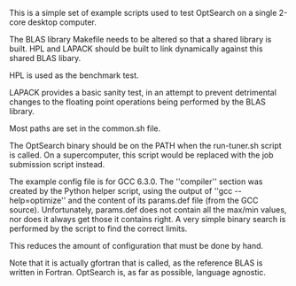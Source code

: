 This is a simple set of example scripts used to test OptSearch on a single
2-core desktop computer.

The BLAS library Makefile needs to be altered so that a shared library is
built.  HPL and LAPACK should be built to link dynamically against this shared
BLAS libary.

HPL is used as the benchmark test.

LAPACK provides a basic sanity test, in an attempt to prevent detrimental
changes to the floating point operations being performed by the BLAS library.

Most paths are set in the common.sh file.

The OptSearch binary should be on the PATH when the run-tuner.sh script is
called.  On a supercomputer, this script would be replaced with the job
submission script instead.

The example config file is for GCC 6.3.0.  The ''compiler'' section was
created by the Python helper script, using the output of
''gcc --help=optimize'' and the content of its params.def file (from the GCC
source).  Unfortunately, params.def does not contain all the max/min values,
nor does it always get those it contains right.  A very simple binary search
is performed by the script to find the correct limits.

This reduces the amount of configuration that must be done by hand.

Note that it is actually gfortran that is called, as the reference BLAS is
written in Fortran.  OptSearch is, as far as possible, language agnostic.

